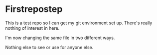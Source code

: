 # Firstrepostep
This is a test repo so I can get my git environment set up. There's really nothing of interest in here.

I'm now changing the same file in two different ways.

Nothing else to see or use for anyone else.
